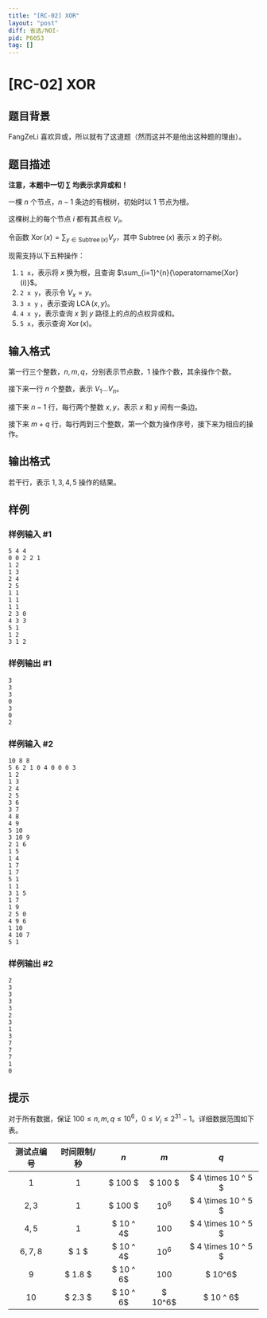 ```yaml
---
title: "[RC-02] XOR"
layout: "post"
diff: 省选/NOI-
pid: P6053
tag: []
---
```

# [RC-02] XOR
## 题目背景

FangZeLi 喜欢异或，所以就有了这道题（然而这并不是他出这种题的理由）。
## 题目描述

**注意，本题中一切 $\sum$ 均表示求异或和！**

一棵 $n$ 个节点，$n-1$ 条边的有根树，初始时以 $1$ 节点为根。

这棵树上的每个节点 $i$ 都有其点权 $V_{i}$。

令函数 $\operatorname{Xor}(x)=\sum_{y\in  \operatorname{Subtree}(x)}{V_{y}}$，其中 $\operatorname{Subtree}(x)$ 表示 $x$ 的子树。

现需支持以下五种操作：

1. `1 x`，表示将 $x$ 换为根，且查询 $\sum_{i=1}^{n}{\operatorname{Xor}(i)}$。
2. `2 x y`，表示令 $V_{x}=y$。
3. `3 x y` ，表示查询 $\operatorname{LCA}(x,y)$。
4. `4 x y`，表示查询 $x$ 到 $y$ 路径上的点的点权异或和。
5. `5 x`，表示查询 $\operatorname{Xor}(x)$。
## 输入格式

第一行三个整数，$n,m,q$，分别表示节点数，$1$ 操作个数，其余操作个数。

接下来一行 $n$ 个整数，表示 $V_{1}\dots V_{n}$。

接下来 $n-1$ 行，每行两个整数 $x,y$，表示 $x$ 和 $y$ 间有一条边。

接下来 $m+q$ 行，每行两到三个整数，第一个数为操作序号，接下来为相应的操作。
## 输出格式

若干行，表示 $1,3,4,5$ 操作的结果。
## 样例

### 样例输入 #1
```
5 4 4
0 0 2 2 1
1 2
1 3
2 4
2 5
1 1
1 1
1 1
2 3 0
4 3 3
5 1
1 2
3 1 2

```
### 样例输出 #1
```
3
3
3
0
3
0
2

```
### 样例输入 #2
```
10 8 8
5 6 2 1 0 4 0 0 0 3
1 2
1 3
2 4
2 5
3 6
3 7
4 8
4 9
5 10
3 10 9
2 1 6
1 5
1 4
1 7
1 7
5 1
1 1
3 1 5
1 7
1 9
2 5 0
4 9 6
1 10
4 10 7
5 1

```
### 样例输出 #2
```
2
3
3
3
3
2
3
1
3
7
7
7
1
0

```
## 提示

对于所有数据，保证 $100\le n,m,q\le 10^6$，$0\le V_i\le 2^{31}-1$。详细数据范围如下表。

| 测试点编号 | 时间限制/秒 | $n$                | $m$                | $q$                 |
| :-----: | :--------: | :------------------: | :------------------: | :-------------------: |
| $1$   |  $1$     | $ 100 $            | $ 100 $            | $ 4 \times 10 ^ 5 $ |
| $2,3$   |$1$     | $ 100 $            | $10^ { 6 }$ | $ 4 \times 10 ^ 5 $ |
| $4,5$   | $1$     | $ 10 ^ 4$ | $100$              | $ 4 \times 10 ^ 5 $ |
| $6,7,8$ |  $ 1 $   | $ 10 ^ 4$ | $10 ^ 6$    | $ 4 \times 10 ^ 5 $ |
| $9$    | $ 1.8 $ | $ 10 ^ 6$ | $100$              | $ 10^6$      |
| $10$   | $ 2.3 $ | $ 10 ^ 6$ | $ 10^6$     | $ 10 ^ 6$    |
